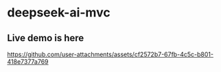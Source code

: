 # deepseek-ai-mvc

## Live demo is here
https://github.com/user-attachments/assets/cf2572b7-67fb-4c5c-b801-418e7377a769

